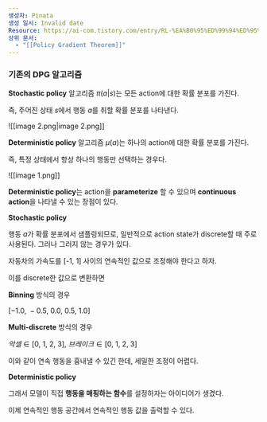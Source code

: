 ```yaml
---
생성자: Pinata
생성 일시: Invalid date
Resource: https://ai-com.tistory.com/entry/RL-%EA%B0%95%ED%99%94%ED%95%99%EC%8A%B5-%EC%95%8C%EA%B3%A0%EB%A6%AC%EC%A6%98-4-DDPG
상위 문서:
  - "[[Policy Gradient Theorem]]"
---
```

### 기존의 DPG 알고리즘

**Stochastic policy** 알고리즘 $\pi(a|s)$는 모든 action에 대한 확률 분포를 가진다.

즉, 주어진 상태 $s$에서 행동 $a$를 취할 확률 분포를 나타낸다.

![[image 2.png|image 2.png]]

**Deterministic policy** 알고리즘 $\mu(a)$는 하나의 action에 대한 확률 분포를 가진다.

즉, 특정 상태에서 항상 하나의 행동만 선택하는 경우다.

![[image 1.png]]

**Deterministic policy**는 action을 **parameterize** 할 수 있으며 **continuous action**을 나타낼 수 있는 장점이 있다.

  

**Stochastic policy**

행동 $a$가 확률 분포에서 샘플링되므로, 일반적으로 action state가 discrete할 때 주로 사용된다. 그러나 그러지 않는 경우가 있다.

  

자동차의 가속도를 [-1, 1] 사이의 연속적인 값으로 조정해야 한다고 하자.

이를 discrete한 값으로 변환하면

**Binning** 방식의 경우

$[-1.0,~ -0.5,~ 0.0,~ 0.5,~ 1.0]$

**Multi-discrete** 방식의 경우

$악셀 \in [0,~1,~2,~3], ~브레이크 \in [0,~1,~2,~3]$

이와 같이 연속 행동을 흉내낼 수 있긴 한데, 세밀한 조정이 어렵다.

  

**Deterministic policy**

그래서 모델이 직접 **행동을 매핑하는 함수**를 설정하자는 아이디어가 생겼다.

이제 연속적인 행동 공간에서 연속적인 행동 값을 출력할 수 있다.